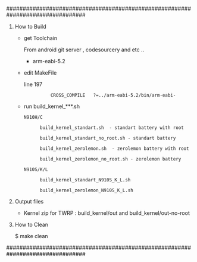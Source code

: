 ################################################################################



1. How to Build

	- get Toolchain

		From android git server , codesourcery and etc ..

		 - arm-eabi-5.2

		

	- edit MakeFile

        line 197
	
                    CROSS_COMPILE	?=../arm-eabi-5.2/bin/arm-eabi-


    - run build_kernel_***.sh
    
          N910H/C
	  
                build_kernel_standart.sh  - standart battery with root
		
                build_kernel_standart_no_root.sh - standart battery
		
                build_kernel_zerolemon.sh  - zerolemon battery with root
		
                build_kernel_zerolemon_no_root.sh - zerolemon battery
		
          N910S/K/L
	  
                build_kernel_standart_N910S_K_L.sh
		
                build_kernel_zerolemon_N910S_K_L.sh

2. Output files

	- Kernel zip for TWRP : build_kernel/out and build_kernel/out-no-root




3. How to Clean	

	  $ make clean



################################################################################
